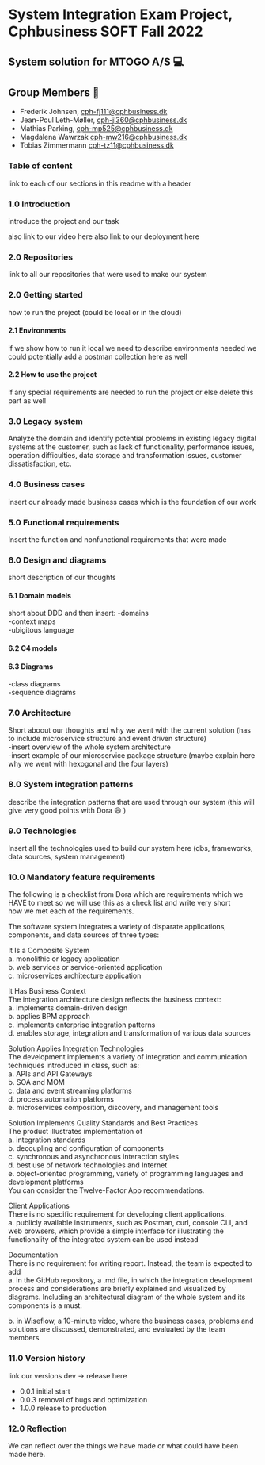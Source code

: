 # System Integration Exam Project, Cphbusiness SOFT Fall 2022     
  
## System solution for MTOGO A/S :computer:    

## Group Members :wave:     

- Frederik Johnsen, cph-fj111@cphbusiness.dk
- Jean-Poul Leth-Møller, cph-jl360@cphbusiness.dk
- Mathias Parking, cph-mp525@cphbusiness.dk
- Magdalena Wawrzak cph-mw216@cphbusiness.dk
- Tobias Zimmermann cph-tz11@cphbusiness.dk

### Table of content
link to each of our sections in this readme with a header
      
### 1.0 Introduction    
introduce the project and our task  
  
also link to our video here
also link to our deployment here  

### 2.0 Repositories
link to all our repositories that were used to make our system  

### 2.0 Getting started  
how to run the project (could be local or in the cloud)

#### 2.1 Environments
if we show how to run it local we need to describe environments needed
we could potentially add a postman collection here as well
  
#### 2.2 How to use the project  
if any special requirements are needed to run the project or else delete this part as well

### 3.0 Legacy system  
Analyze the domain and identify potential problems in existing legacy digital systems at the 
customer, such as lack of functionality, performance issues, operation difficulties, data 
storage and transformation issues, customer dissatisfaction, etc.    
    
### 4.0 Business cases
insert our already made business cases which is the foundation of our work  
  
### 5.0 Functional requirements  
Insert the function and nonfunctional requirements that were made    
  
### 6.0 Design and diagrams
short description of our thoughts  
  
#### 6.1 Domain models 
short about DDD and then insert:
-domains  
-context maps  
-ubigitous language 
  
#### 6.2 C4 models  
  
#### 6.3 Diagrams  
-class diagrams  
-sequence diagrams  
  
### 7.0 Architecture
Short aboout our thoughts and why we went with the current solution (has to include microservice structure and event driven structure)  
-insert overview of the whole system architecture  
-insert example of our microservice package structure (maybe explain here why we went with hexogonal and the four layers)  
  
### 8.0 System integration patterns
describe the integration patterns that are used through our system (this will give very good points with Dora :smile: )
  
### 9.0 Technologies  
Insert all the technologies used to build our system here
(dbs, frameworks, data sources, system management)  
  
### 10.0 Mandatory feature requirements  
The following is a checklist from Dora which are requirements which we HAVE to meet so we will use this as a check list and write very short  
how we met each of the requirements.   
   
The software system integrates a variety of disparate applications, components, and data sources
of three types: 
  
It Is a Composite System   
a. monolithic or legacy application  
b. web services or service-oriented application  
c. microservices architecture application  
  
It Has Business Context  
The integration architecture design reflects the business context:  
a. implements domain-driven design  
b. applies BPM approach  
c. implements enterprise integration patterns  
d. enables storage, integration and transformation of various data sources  
  
Solution Applies Integration Technologies  
The development implements a variety of integration and communication techniques introduced 
in class, such as:  
a. APIs and API Gateways  
b. SOA and MOM  
c. data and event streaming platforms  
d. process automation platforms  
e. microservices composition, discovery, and management tools  
  
Solution Implements Quality Standards and Best Practices  
The product illustrates implementation of  
a. integration standards  
b. decoupling and configuration of components  
c. synchronous and asynchronous interaction styles  
d. best use of network technologies and Internet  
e. object-oriented programming, variety of programming languages and development 
platforms  
You can consider the Twelve-Factor App recommendations.  
  
Client Applications  
There is no specific requirement for developing client applications.  
a. publicly available instruments, such as Postman, curl, console CLI, and web browsers, 
which provide a simple interface for illustrating the functionality of the integrated system 
can be used instead  
  
Documentation  
There is no requirement for writing report. Instead, the team is expected to add  
a. in the GitHub repository, a .md file, in which the integration development process and 
considerations are briefly explained and visualized by diagrams. Including an 
architectural diagram of the whole system and its components is a must.  

b. in Wiseflow, a 10-minute video, where the business cases, problems and solutions
are discussed, demonstrated, and evaluated by the team members  
  
  
### 11.0 Version history  
link our versions dev -> release here
- 0.0.1 initial start
- 0.0.3 removal of bugs and optimization
- 1.0.0 release to production  
  
### 12.0 Reflection  
We can reflect over the things we have made or what could have been made here.  
  



   
 




